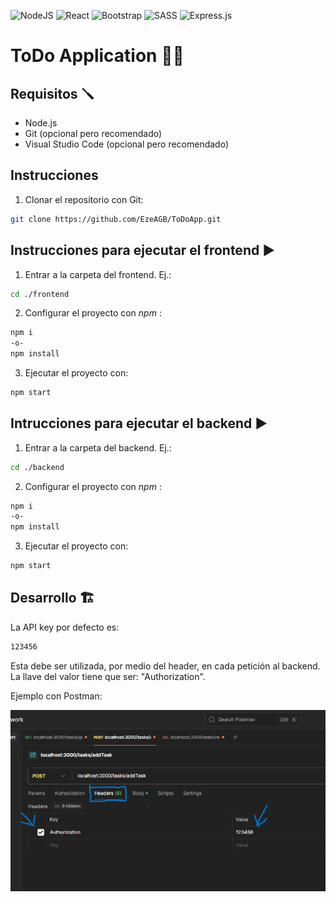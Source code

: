 ![NodeJS](https://img.shields.io/badge/node.js-6DA55F?style=for-the-badge&logo=node.js&logoColor=white)
![React](https://img.shields.io/badge/react-%2320232a.svg?style=for-the-badge&logo=react&logoColor=%2361DAFB)
![Bootstrap](https://img.shields.io/badge/bootstrap-%238511FA.svg?style=for-the-badge&logo=bootstrap&logoColor=white)
![SASS](https://img.shields.io/badge/SASS-hotpink.svg?style=for-the-badge&logo=SASS&logoColor=white)
![Express.js](https://img.shields.io/badge/express.js-%23404d59.svg?style=for-the-badge&logo=express&logoColor=%2361DAFB)

# ToDo Application 📄💡

## Requisitos 🪛

* Node.js
* Git (opcional pero recomendado)
* Visual Studio Code (opcional pero recomendado)

## Instrucciones

1. Clonar el repositorio con Git:
```bash
git clone https://github.com/EzeAGB/ToDoApp.git
```

## Instrucciones para ejecutar el frontend ▶️

1. Entrar a la carpeta del frontend. Ej.:
```bash
cd ./frontend
```
2. Configurar el proyecto con _npm_ :
```bash
npm i
-o-
npm install
```
3. Ejecutar el proyecto con:
```bash
npm start
```

## Intrucciones para ejecutar el backend ▶️

1. Entrar a la carpeta del backend. Ej.:
```bash
cd ./backend
```
2. Configurar el proyecto con _npm_ :
```bash
npm i
-o-
npm install
```
3. Ejecutar el proyecto con:
```bash
npm start
```

## Desarrollo 🏗️

La API key por defecto es:
```bash
123456
```
Esta debe ser utilizada, por medio del header, en cada petición al backend. La llave del valor tiene que ser: "Authorization".

Ejemplo con Postman:

![alt text](./docs/images/readme_postman_example.png "Example Postman")